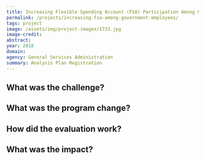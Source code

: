 ```yaml
---
title: Increasing Flexible Spending Account (FSA) Participation Among Government Employees
permalink: /projects/increasing-fsa-among-government-employees/
tags: project  
image: /assets/img/project-images/1733.jpg
image-credit:
abstract: 
year: 2018
domain: 
agency: General Services Administration
summary: Analysis Plan Registration
---
```

## What was the challenge?


## What was the program change?


## How did the evaluation work?


## What was the impact?

